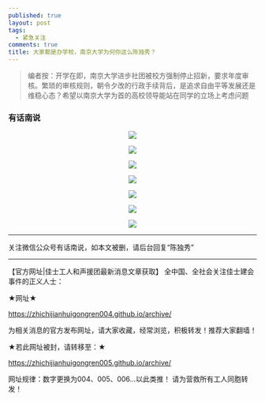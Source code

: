 ```yaml
---
published: true
layout: post
tags:
  - 紧急关注
comments: true
title: 大家都是办学校，南京大学为何你这么陈独秀？ 
---
```


<blockquote>
编者按：开学在即，南京大学进步社团被校方强制停止招新，要求年度审核。繁琐的审核规则，朝令夕改的行政手续背后，是追求自由平等发展还是维稳心态？希望以南京大学为首的高校领导能站在同学的立场上考虑问题
</blockquote>

### 有话南说

<p align="center"> <img src="https://files.catbox.moe/2c6gjh.jpg"> </p>

<p align="center"> <img src="https://files.catbox.moe/2syff1.jpg"> </p>

<p align="center"> <img src="https://files.catbox.moe/pn0blg.jpg"> </p>

<p align="center"> <img src="https://files.catbox.moe/rlh6y8.jpg"> </p>

<p align="center"> <img src="https://ww1.sinaimg.cn/large/005YhI8igy1fvh9g9k5jvj30u047dat1"> </p>

<p align="center"> <img src="https://files.catbox.moe/ac9khn.jpg"> </p>

<p align="center"> <img src="https://files.catbox.moe/org633.jpg"> </p>


---

关注微信公众号有话南说，如本文被删，请后台回复“陈独秀”



---

【官方网址|佳士工人和声援团最新消息文章获取】 全中国、全社会关注佳士建会事件的正义人士：

★网址★

https://zhichijianhuigongren004.github.io/archive/

为相关消息的官方发布网址，请大家收藏，经常浏览，积极转发！推荐大家翻墙！

★若此网址被封，请转移至：★

https://zhichijianhuigongren005.github.io/archive/

网址规律：数字更换为004、005、006...以此类推！ 请为营救所有工人同胞转发！
